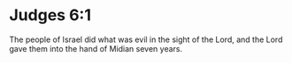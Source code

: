 # Judges 6:1

The people of Israel did what was evil in the sight of the Lord, and the Lord gave them into the hand of Midian seven years.
